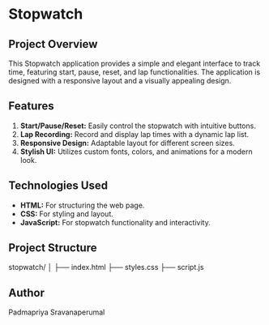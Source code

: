 # Stopwatch

## Project Overview

This Stopwatch application provides a simple and elegant interface to track time, featuring start, pause, reset, and lap functionalities. The application is designed with a responsive layout and a visually appealing design.

## Features

1. **Start/Pause/Reset:** Easily control the stopwatch with intuitive buttons.
2. **Lap Recording:** Record and display lap times with a dynamic lap list.
3. **Responsive Design:** Adaptable layout for different screen sizes.
4. **Stylish UI:** Utilizes custom fonts, colors, and animations for a modern look.

## Technologies Used

- **HTML:** For structuring the web page.
- **CSS:** For styling and layout.
- **JavaScript:** For stopwatch functionality and interactivity.

## Project Structure

stopwatch/
│
├── index.html
├── styles.css
├── script.js

## Author

Padmapriya Sravanaperumal
